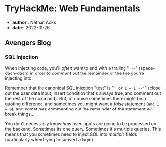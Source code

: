 # TryHackMe: Web Fundamentals

* **author**:: Nathan Acks
* **date**:: 2022-01-26

## Avengers Blog

### SQL Injection

When injecting code, you'll *often* want to end with a trailing "` --`" (space-dash-dash) in order to *comment out* the remainder or the line you're injecting into.

Remember that the canonical SQL injection "test" is "`' or 1 = 1 --'`"  (close out the user data input, insert condition that's always true, and comment out the rest of the command). But, of course sometimes there might be a quoting difference, and sometimes you might want a *false* statement (`and 1 = 0`), and sometimes commenting out the remainder of the statement will break things…

You don't necessarily know *how* user inputs are going to be processed on the backend. Sometimes its one query. Sometimes it's multiple queries. This means that you sometimes need to inject SQL into *multiple* fields (particularly when trying to subvert a login).

